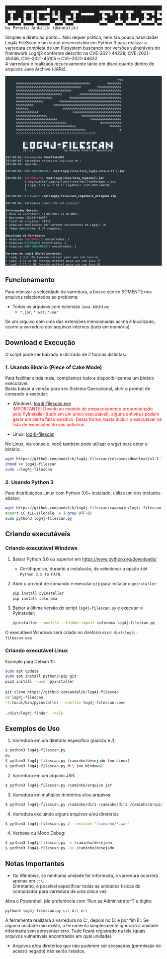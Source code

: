 <pre>
████████████████▀███████████████████████████████████████████████████████████████████
█▄─▄███─▄▄─█─▄▄▄▄█░█░████▄─▄█▀▀▀▀▀██▄─▄▄─█▄─▄█▄─▄███▄─▄▄─█─▄▄▄▄█─▄▄▄─██▀▄─██▄─▀█▄─▄█
██─██▀█─██─█─██▄─█▄▄░██─▄█─██████████─▄████─███─██▀██─▄█▀█▄▄▄▄─█─███▀██─▀─███─█▄▀─██
▀▄▄▄▄▄▀▄▄▄▄▀▄▄▄▄▄▀▀▄▄▄▀▄▄▄▀▀▀▀▀▀▀▀▀▀▄▄▄▀▀▀▄▄▄▀▄▄▄▄▄▀▄▄▄▄▄▀▄▄▄▄▄▀▄▄▄▄▄▀▄▄▀▄▄▀▄▄▄▀▀▄▄▀
by Renato Andalik (@andalik)
</pre>

Simples e direto ao ponto... Não requer prática, nem tão pouco habilidade!  
Log4j-FileScan é um script desenvolvido em Python 3 para realizar a varredura completa de um filesystem buscando por versões vulneráveis do framework Log4j2 conforme descrito na CVE-2021-44228, CVE-2021-45046, CVE-2021-45105 e CVE-2021-44832.  
A varredura é realizada recursivamente tanto em disco quanto dentro de arquivos Java Archive (JARs).  

![log4j-filescan](https://github.com/andalik/log4j-filescan/blob/main/docs/screenshots/log4j-filescan1.png)

## Funcionamento

Para otimizar a velocidade da varredura, a busca ocorre SOMENTE nos arquivos relacionados ao problema:

 * Todos os arquivos com extensão `Java ARchive`:
    *  `*.jar`, `*.war`, `*.ear`

Se um arquivo com uma das extensões mencionadas acima é localizado, ocorre a varredura dos arquivos internos (tudo em memória).

## Download e Execução

O script pode ser baixado e utilizado de 2 formas distintas:  

### 1. Usando Binário (Piece of Cake Mode)

Para facilitar ainda mais, compilamos tudo e disponibilizamos um binário executável.  
Basta baixar a versão para seu Sistema Operacional, abrir o prompt de comando e executar:  

 * Windows: [log4j-filescan.exe](https://github.com/andalik/log4j-filescan/releases/download/v1.1.1/log4j-filescan.exe)  
   <span style="color:red">IMPORTANTE: Devido ao modelo de empacotamento proporcionado pelo PyInstaller (tudo em um único executável), alguns antivírus podem gerar um alerta falso-positivo. Desta forma, basta incluir o executável na lista de excessões do seu antivírus.</span>  

 * Linux: [log4j-filescan](https://github.com/andalik/log4j-filescan/releases/download/v1.1.1/log4j-filescan)  

No Linux, via console, você também pode utilizar o wget para obter o binário:  

```bash
wget https://github.com/andalik/log4j-filescan/releases/download/v1.1.1/log4j-filescan -O log4j-filescan
chmod +x log4j-filescan
sudo ./log4j-filescan
```

### 2. Usando Python 3

Para distribuições Linux com Python 3.6+ instalado, utilize um dos métodos abaixo:  

```bash
wget https://github.com/andalik/log4j-filescan/raw/main/log4j-filescan.py
export LC_ALL=$(locale -a | grep UTF-8)
sudo python3 log4j-filescan.py
```

## Criando executáveis

### Criando executável Windows

1. Baixar Python 3.6 ou superior em https://www.python.org/downloads/

   * Certifique-se, durante a instalacão, de selecionar a opção `Add Python 3.x to PATH`.

2. Abrir o prompt de comando e executar `pip` para instalar o `pyinstaller`:

   ```bash
   pip install pyinstaller
   pip install colorama
   ```

3. Baixar a última versão do script `log4j-filescan.py` e executar o PyInstaller:

   ```bash
   pyinstaller --onefile --hidden-import colorama log4j-filescan.py
   ```

O executável Windows será criado no diretório `dist`: `dist\log4j-filescan.exe`

### Criando executável Linux

Examplo para Debian 11:

```bash
sudo apt update
sudo apt install python3-pip git
pip3 install --user pyinstaller

git clone https://github.com/andalik/log4j-filescan
cd log4j-filescan
~/.local/bin/pyinstaller --onefile log4j-filescan.spec

./dist/log4j-finder --help
```

## Exemplos de Uso

1. Varredura em um diretório específico (padrão é /):  
```bash
$ python3 log4j-filescan.py
ou
$ python3 log4j-filescan.py /caminho/desejado (no Linux)
$ python3 log4j-filescan.py d:\ (no Windows)
```

2. Varredura em um arquivo JAR:  
```bash
$ python3 log4j-filescan.py /caminho/arquivo.jar
```

3. Varredura em múltiplos diretórios e/ou arquivos:  
```bash
$ python3 log4j-filescan.py /caminho/dir1 /caminho/dir2 /caminho/arquivo.jar
```

4. Varredura excluindo alguns arquivos e/ou diretórios
```bash
$ python3 log4j-filescan.py / --exclude "/caminho/*.war"
```

4. Verbose ou Modo Debug:  
```bash
$ python3 log4j-filescan.py -v /caminho/desejado
$ python3 log4j-filescan.py -vv /caminho/desejado
```

## Notas Importantes

* No Windows, se nenhuma unidade for informada, a varredura ocorrerá apenas em `c:\`.  
Entretanto, é possível especificar todas as unidades físicas do computador para varredura de uma única vez.  

Abra o Powershell (de preferência com “Run as Administrator”) e digite:  
```bash
python3 log4j-filescan.py c:\ d:\ e:\
```

A ferramenta realizará a varredura no C:\, depois no D: e por fim E:\. Se alguma unidade não existir, a ferramenta simplesmente ignorará a unidade informada sem apresentar erro. Tudo ficará registrado na tela (quais arquivos vulneráveis encontrados em qual unidade).  

* Arquivos e/ou diretórios que não puderem ser acessados (permissão de acesso negado) não serão listados.
